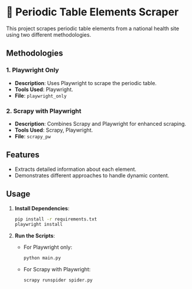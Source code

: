 # 🧪 Periodic Table Elements Scraper

This project scrapes periodic table elements from a national health site using two different methodologies.

## Methodologies

### 1. Playwright Only

- **Description**: Uses Playwright to scrape the periodic table.
- **Tools Used**: Playwright.
- **File**: `playwright_only`

### 2. Scrapy with Playwright

- **Description**: Combines Scrapy and Playwright for enhanced scraping.
- **Tools Used**: Scrapy, Playwright.
- **File**: `scrapy_pw`

## Features

- Extracts detailed information about each element.
- Demonstrates different approaches to handle dynamic content.

## Usage

1. **Install Dependencies**:

   ```bash
   pip install -r requirements.txt
   playwright install
   ```

2. **Run the Scripts**:

   - For Playwright only:

     ```bash
     python main.py
     ```

   - For Scrapy with Playwright:

     ```bash
     scrapy runspider spider.py
